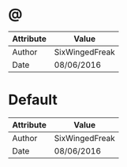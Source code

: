 # @
| Attribute | Value |
| ---  | ---     |
| Author | SixWingedFreak |
| Date | 08/06/2016 |
# Default
| Attribute | Value |
| ---  | ---     |
| Author | SixWingedFreak |
| Date | 08/06/2016 |
